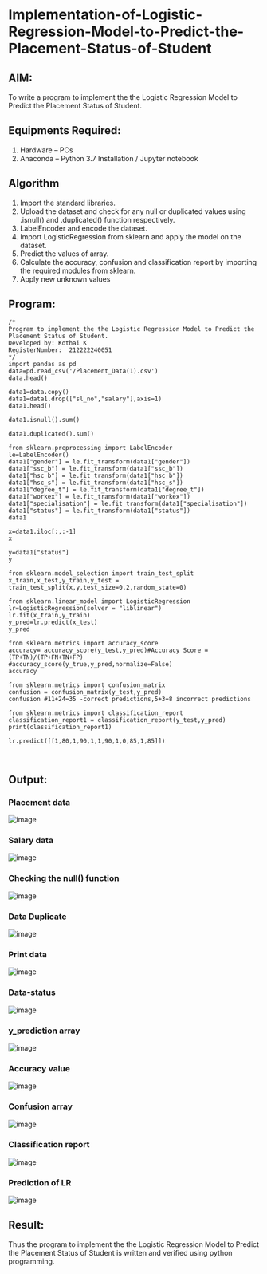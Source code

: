 # Implementation-of-Logistic-Regression-Model-to-Predict-the-Placement-Status-of-Student

## AIM:
To write a program to implement the the Logistic Regression Model to Predict the Placement Status of Student.

## Equipments Required:
1. Hardware – PCs
2. Anaconda – Python 3.7 Installation / Jupyter notebook

## Algorithm
1. Import the standard libraries.
2. Upload the dataset and check for any null or duplicated values using .isnull() and .duplicated() function respectively.
3. LabelEncoder and encode the dataset.
4. Import LogisticRegression from sklearn and apply the model on the dataset.
5. Predict the values of array.
6. Calculate the accuracy, confusion and classification report by importing the required modules from sklearn.
7. Apply new unknown values

## Program:
```
/*
Program to implement the the Logistic Regression Model to Predict the Placement Status of Student.
Developed by: Kothai K
RegisterNumber:  212222240051
*/
import pandas as pd
data=pd.read_csv('/Placement_Data(1).csv')
data.head()

data1=data.copy()
data1=data1.drop(["sl_no","salary"],axis=1)
data1.head()

data1.isnull().sum()

data1.duplicated().sum()

from sklearn.preprocessing import LabelEncoder
le=LabelEncoder()
data1["gender"] = le.fit_transform(data1["gender"])
data1["ssc_b"] = le.fit_transform(data1["ssc_b"])
data1["hsc_b"] = le.fit_transform(data1["hsc_b"])
data1["hsc_s"] = le.fit_transform(data1["hsc_s"])
data1["degree_t"] = le.fit_transform(data1["degree_t"])
data1["workex"] = le.fit_transform(data1["workex"])
data1["specialisation"] = le.fit_transform(data1["specialisation"])
data1["status"] = le.fit_transform(data1["status"])
data1

x=data1.iloc[:,:-1]
x

y=data1["status"]
y

from sklearn.model_selection import train_test_split
x_train,x_test,y_train,y_test = train_test_split(x,y,test_size=0.2,random_state=0)

from sklearn.linear_model import LogisticRegression
lr=LogisticRegression(solver = "liblinear")
lr.fit(x_train,y_train)
y_pred=lr.predict(x_test)
y_pred

from sklearn.metrics import accuracy_score
accuracy= accuracy_score(y_test,y_pred)#Accuracy Score = (TP+TN)/(TP+FN+TN+FP)
#accuracy_score(y_true,y_pred,normalize=False)
accuracy

from sklearn.metrics import confusion_matrix
confusion = confusion_matrix(y_test,y_pred)
confusion #11+24=35 -correct predictions,5+3=8 incorrect predictions

from sklearn.metrics import classification_report
classification_report1 = classification_report(y_test,y_pred)
print(classification_report1)

lr.predict([[1,80,1,90,1,1,90,1,0,85,1,85]])



```

## Output:
### Placement data 

![image](https://github.com/Nethraa24/Implementation-of-Logistic-Regression-Model-to-Predict-the-Placement-Status-of-Student/assets/121215786/946a90a8-2cc6-4b87-8f5e-25609edb15f5)

### Salary data 

![image](https://github.com/Nethraa24/Implementation-of-Logistic-Regression-Model-to-Predict-the-Placement-Status-of-Student/assets/121215786/37c884ef-a09c-4f70-875b-096e3b3bf768)

### Checking the null() function 

![image](https://github.com/Nethraa24/Implementation-of-Logistic-Regression-Model-to-Predict-the-Placement-Status-of-Student/assets/121215786/52bf37c3-6446-4b38-95f7-14b24ac23b27)

### Data Duplicate

![image](https://github.com/Nethraa24/Implementation-of-Logistic-Regression-Model-to-Predict-the-Placement-Status-of-Student/assets/121215786/65958a22-3c82-4961-8329-49a08113528f)

### Print data

![image](https://github.com/Nethraa24/Implementation-of-Logistic-Regression-Model-to-Predict-the-Placement-Status-of-Student/assets/121215786/88fcefd5-74ff-4d1e-adcb-f409a9d41685)

### Data-status

![image](https://github.com/Nethraa24/Implementation-of-Logistic-Regression-Model-to-Predict-the-Placement-Status-of-Student/assets/121215786/b3a52f9e-fee6-4396-a5f2-2ad0f9edb341)

### y_prediction array 
![image](https://github.com/Nethraa24/Implementation-of-Logistic-Regression-Model-to-Predict-the-Placement-Status-of-Student/assets/121215786/879e459a-5633-4db3-90af-15806f656d2c)

### Accuracy value

![image](https://github.com/Nethraa24/Implementation-of-Logistic-Regression-Model-to-Predict-the-Placement-Status-of-Student/assets/121215786/81ed90af-a551-4a65-b107-e9e8b2401ad0)

### Confusion array

![image](https://github.com/Nethraa24/Implementation-of-Logistic-Regression-Model-to-Predict-the-Placement-Status-of-Student/assets/121215786/f6ba769f-7719-4c06-9e49-28167a6d9a23)

### Classification report 

![image](https://github.com/Nethraa24/Implementation-of-Logistic-Regression-Model-to-Predict-the-Placement-Status-of-Student/assets/121215786/c4a909ea-570a-4404-adea-340bc32cb90b)

### Prediction of LR


![image](https://github.com/Nethraa24/Implementation-of-Logistic-Regression-Model-to-Predict-the-Placement-Status-of-Student/assets/121215786/93a1fc19-1bd6-4572-b72e-a885578da36c)


## Result:
Thus the program to implement the the Logistic Regression Model to Predict the Placement Status of Student is written and verified using python programming.
